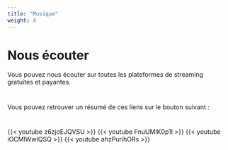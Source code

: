 ```yaml
---
title: "Musique"
weight: 4
---
```

# Nous écouter

Vous pouvez nous écouter sur toutes les plateformes de streaming gratuites et payantes. 

<h1><a href="https://youtube.com/c/theSouldiers" target="_blank"><i class="fab fa-youtube"></i></a> <a href="https://soundcloud.com/thesouldiersband?id=40241123" target="_blank"><i class="fab fa-soundcloud"></i></a> <a href="https://thesouldiers.bandcamp.com/" target="_blank"><i class="fab fa-bandcamp"></i></a> <a href="https://open.spotify.com/artist/3aq02n1505kCy4goz6QDr9" target="_blank"><i class="fab fa-spotify"></i></a> <a href="https://music.apple.com/fr/artist/the-souldiers/1533320102?app=itunes" target="_blank"><i class="fab fa-itunes-note"></i></a> <a href="https://music.amazon.fr/artists/B01ECJ2THQ/the-souldiers" target="_blank"><i class="fab fa-amazon"></i></a></h1>

Vous pouvez retrouver un résumé de ces liens sur le bouton suivant :
<h1><a href="https://songwhip.com/thesouldiers" target="_blank"><i class="fas fa-guitar"></i></a></h1>
{{< youtube z6zjoEJQVSU >}}
{{< youtube FnuUMIK0p1I >}}
{{< youtube iOCMlWwIQSQ >}}
{{< youtube ahzPurihORs >}}